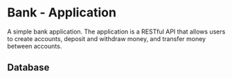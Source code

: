 # Bank - Application

A simple bank application. The application is a RESTful API that allows users to create accounts, deposit and withdraw money, and transfer money between accounts.

## Database
